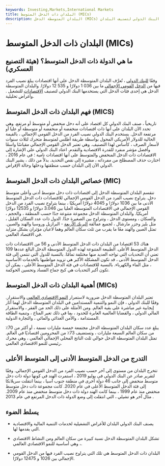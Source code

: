 ```yaml
---
keywords: Investing,Markets,International Markets
title: البلدان ذات الدخل المتوسط (MICs)
description: البلدان المتوسطة الدخل (MICs) هي واحدة من فئات الدخل التي يستخدمها البنك الدولي لتصنيف البلدان &amp; # 39 ؛ اقتصاديات للأغراض التشغيلية والتحليلية.
---
```


# البلدان ذات الدخل المتوسط (MICs)
## ما هي الدولة ذات الدخل المتوسط؟ (هيئة التصنيع العسكري)

وفقًا [للبنك الدولي](/worldbank) ، تُعرَّف البلدان المتوسطة الدخل على أنها اقتصادات يبلغ نصيب الفرد فيها من [الدخل](/mic) [القومي الإجمالي](/gross-national-income-gni) ما بين 036 1 دولارًا و 535 12 دولارًا. والبلدان المتوسطة الدخل هي إحدى فئات الدخل التي يستخدمها البنك الدولي لتصنيف [الاقتصادات](/economy) للتشغيل . وأغراض تحليلية.

## فهم البلدان ذات الدخل المتوسط (MICS)

تاريخياً ، صنف البنك الدولي كل اقتصاد على أنه دخل منخفض أو متوسط أو مرتفع. وهي تحدد الآن البلدان على أنها ذات اقتصادات منخفضة أو منخفضة أو متوسطة أو عليا أو مرتفعة الدخل. يستخدم البنك الدولي نصيب الفرد من الدخل القومي الإجمالي ، بالقيمة الحالية للدولار الأمريكي المحول بواسطة طريقة أطلس لمتوسط متحرك لثلاث سنوات لأسعار الصرف ، كأساس لهذا التصنيف. وهي تعتبر الدخل القومي الإجمالي مقياسًا واسعًا وأفضل مؤشر منفرد للقدرة الاقتصادية والتقدم. اعتاد البنك الدولي على الإشارة إلى الاقتصادات ذات الدخل المنخفض والمتوسط على أنها اقتصادات نامية ؛ في عام 2016 ، اختارت حذف المصطلح من مفرداته ، مشيرة إلى نقص التحديد. بدلاً من ذلك ، يشير البنك الدولي الآن إلى البلدان حسب منطقتها ودخلها وحالة الإقراض.

## خصائص البلدان ذات الدخل المتوسط (MIC)

تنقسم البلدان المتوسطة الدخل إلى اقتصادات ذات دخل متوسط أدنى وأعلى متوسط دخل. يتراوح نصيب الفرد من الدخل القومي الإجمالي للاقتصادات ذات الدخل المتوسط الأدنى ما بين 1036 دولارًا و 4045 دولارًا أمريكيًا ، بينما يتراوح نصيب الفرد من الدخل القومي الإجمالي في الاقتصادات المتوسطة العليا بين 3.046 دولارًا و 12535 دولارًا أمريكيًا. والبلدان المتوسطة الدخل مجموعة متنوعة جدًا حسب المنطقة ، والحجم ، والسكان ، ومستوى الدخل ، وتتراوح بين الصغيرة جدًا. الدول ذات عدد السكان القليل ، مثل بليز وجزر مارشال ، لجميع عمالقة [البريك الأربعة](/bric) - البرازيل وروسيا والهند والصين. تمثل الصين والهند معًا ما يقرب من ثلث سكان العالم وهما لاعبان مؤثران بشكل متزايد في الاقتصاد العالمي.

هناك 53 اقتصادا من البلدان ذات الدخل المتوسط الأدنى و 56 من الاقتصادات ذات الدخل المتوسط الأعلى. الطبيعة المتنوعة لهذه الدول المتوسطة الدخل البالغ عددها 109 تعني أن التحديات التي تواجه العديد منها مختلفة تمامًا. بالنسبة للدول التي تنتمي إلى فئة الدخل المتوسط الأدنى ، قد تكون المشكلة الأكبر هي تزويد مواطنيها بالخدمات الأساسية ، مثل الماء والكهرباء. بالنسبة للاقتصادات في فئة الدخل المتوسط الأعلى ، يمكن أن تكون أكبر التحديات هي كبح جماح الفساد وتحسين الحوكمة.

## أهمية البلدان ذات الدخل المتوسط (MICs)

تعتبر البلدان المتوسطة الدخل ضرورية لاستمرار [النمو الاقتصادي العالمي](/economicgrowth) والاستقرار. وفقًا للبنك الدولي ، فإن النمو والتنمية المستدامين في البلدان المتوسطة الدخل لهما آثار إيجابية غير مباشرة على بقية العالم. ومن الأمثلة على ذلك الحد من الفقر ، والاستقرار المالي الدولي ، والقضايا العالمية العابرة للحدود ، بما في ذلك تغير المناخ ، وتنمية الطاقة المستدامة ، والأمن الغذائي والمائي ، والتجارة الدولية.

يبلغ عدد سكان البلدان المتوسطة الدخل مجتمعة خمسة مليارات نسمة ، أو أكثر من 70٪ من سكان العالم السبعة مليارات ، وتستضيف 73٪ من المحرومين اقتصاديًا في العالم. تمثل البلدان المتوسطة الدخل حوالي ثلث الناتج المحلي الإجمالي العالمي ، وهي محرك رئيسي للنمو الاقتصادي العالمي.

## التدرج من الدخل المتوسط الأدنى إلى المتوسط الأعلى

تتخرج البلدان من مستوى إلى آخر حسب نصيب الفرد من الدخل القومي الإجمالي. وفقًا لتقرير صادر عن البنك الدولي في يوليو 2019 ، استمرت الهند في كونها دولة ذات دخل متوسط منخفض إلى جانب 46 دولة أخرى في منطقة جنوب آسيا ، بينما انتقلت سريلانكا إلى فئة الدخل المتوسط الأعلى في عام 2020. كانت مجموعة ذات دخل متوسط منخفض منذ عام 1999 ، بينما كانت الهند دولة ذات دخل متوسط منخفض منذ عام 2009. مثال آخر هو تشيلي ، التي انتقلت إلى وضع الدولة ذات الدخل المرتفع في عام 2013 .

## يسلط الضوء

- يصنف البنك الدولي البلدان للأغراض التشغيلية لخدمات التنمية المالية والاقتصادية التي يقدمها لها.

- تشكل البلدان المتوسطة الدخل نسبة كبيرة من سكان العالم ومن النشاط الاقتصادي ، وهي أساسية للنمو الاقتصادي العالمي.

- البلدان ذات الدخل المتوسط هي تلك التي يتراوح نصيب الفرد فيها من الدخل القومي الإجمالي بين 1026 و 12475 دولارًا.

